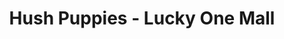 ---
title: "Hush Puppies - Lucky One Mall"
url: /karachi/hush-puppies-lucky-one-mall/
shop: shoes
---